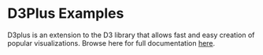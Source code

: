 D3Plus Examples
===============

D3plus is an extension to the D3 library that allows fast and easy creation of popular visualizations. Browse here 
for full documentation <a href="https://github.com/alexandersimoes/d3plus/wiki">here</a>.
